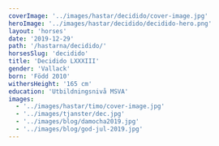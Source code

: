 ```yaml
---
coverImage: '../images/hastar/decidido/cover-image.jpg'
heroImage: '../images/hastar/decidido/decidido-hero.png'
layout: 'horses'
date: '2019-12-29'
path: '/hastarna/decidido/'
horsesSlug: 'decidido'
title: 'Decidido LXXXIII'
gender: 'Vallack'
born: 'Född 2010'
withersHeight: '165 cm'
education: 'Utbildningsnivå MSVA'
images:
  - '../images/hastar/timo/cover-image.jpg'
  - '../images/tjanster/dec.jpg'
  - '../images/blog/damocha2019.jpg'
  - '../images/blog/god-jul-2019.jpg'
---
```

